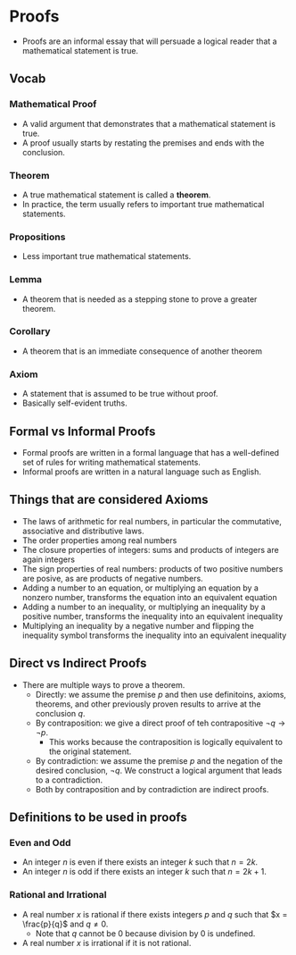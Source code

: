 # Proofs
- Proofs are an informal essay that will persuade a logical reader that a mathematical statement is true.

## Vocab
### Mathematical Proof
- A valid argument that demonstrates that a mathematical statement is true.
- A proof usually starts by restating the premises and ends with the conclusion.

### Theorem
- A true mathematical statement is called a **theorem**.
- In practice, the term usually refers to important true mathematical statements.

### Propositions
- Less important true mathematical statements.

### Lemma
- A theorem that is needed as a stepping stone to prove a greater theorem.

### Corollary
- A theorem that is an immediate consequence of another theorem

### Axiom
- A statement that is assumed to be true without proof.
- Basically self-evident truths.

## Formal vs Informal Proofs
- Formal proofs are written in a formal language that has a well-defined set of rules for writing mathematical statements.
- Informal proofs are written in a natural language such as English.

## Things that are considered Axioms
- The laws of arithmetic for real numbers, in particular the commutative, associative and distributive laws.
- The order properties among real numbers
- The closure properties of integers: sums and products of integers are again integers
- The sign properties of real numbers: products of two positive numbers are posive, as are products of negative numbers.
- Adding a number to an equation, or multiplying an equation by a nonzero number, transforms the equation into an equivalent equation
- Adding a number to an inequality, or multiplying an inequality by a positive number, transforms the inequality into an equivalent inequality
- Multiplying an inequality by a negative number and flipping the inequality symbol transforms the inequality into an equivalent inequality

## Direct vs Indirect Proofs
- There are multiple ways to prove a theorem.
  - Directly: we assume the premise $p$ and then use definitoins, axioms, theorems, and other previously proven results to arrive at the conclusion $q$.
  - By contraposition: we give a direct proof of teh contrapositive $\neg q \rightarrow \neg p$.
    - This works because the contraposition is logically equivalent to the original statement.
  - By contradiction: we assume the premise $p$ and the negation of the desired conclusion, $\neg q$. We construct a logical argument that leads to a contradiction.
  - Both by contraposition and by contradiction are indirect proofs.

## Definitions to be used in proofs
### Even and Odd
- An integer $n$ is even if there exists an integer $k$ such that $n = 2k$.
- An integer $n$ is odd if there exists an integer $k$ such that $n = 2k + 1$.

### Rational and Irrational
- A real number $x$ is rational if there exists integers $p$ and $q$ such that $x = \frac{p}{q}$ and $q \neq 0$.
  - Note that $q$ cannot be 0 because division by 0 is undefined.
- A real number $x$ is irrational if it is not rational.